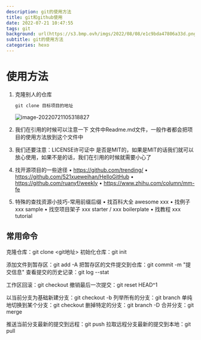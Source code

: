 ```yaml
---
description: git的使用方法
title: git和github使用
date: 2022-07-21 10:47:55
tags: git
background: url(https://s3.bmp.ovh/imgs/2022/08/08/e1c9bda47806a33d.png)
subtitle: git的使用方法
categories: hexo
---
```

# 使用方法

1. 克隆别人的仓库

   ```python
   git clone 目标项目的地址
   ```

   ![image-20220721105318827](https://s2.loli.net/2022/11/04/A9ho4S5NsZwJEbH.png)

2. 我们在引用的时候可以注意一下 文件中Readme.md文件，一般作者都会把项目的使用方法放到这个文件中

3. 我们还要注意：LICENSE许可证中 是否是MIT的，如果是MIT的话我们就可以放心使用，如果不是的话，我们在引用的时候就需要小心了

4. 找开源项目的一些途径
   • https://github.com/trending/
   • https://github.com/521xueweihan/HelloGitHub
   • https://github.com/ruanyf/weekly
   • https://www.zhihu.com/column/mm-fe

5. 特殊的查找资源小技巧-常用前缀后缀 
   • 找百科大全 awesome xxx
   • 找例子 xxx sample
   • 找空项目架子 xxx starter / xxx boilerplate 
   • 找教程  xxx tutorial



## 常用命令

克隆仓库：git clone <git地址>
初始化仓库：git init 

添加文件到暂存区：git add -A
把暂存区的文件提交到仓库：git commit -m "提交信息"
查看提交的历史记录：git log --stat

工作区回滚：git checkout <filename>
撤销最后一次提交：git reset HEAD^1

以当前分支为基础新建分支：git checkout -b <branchname>
列举所有的分支：git branch
单纯地切换到某个分支：git checkout <branchname>
删掉特定的分支：git branch -D <branchname>
合并分支：git merge <branchname>

推送当前分支最新的提交到远程：git push
拉取远程分支最新的提交到本地：git pull
